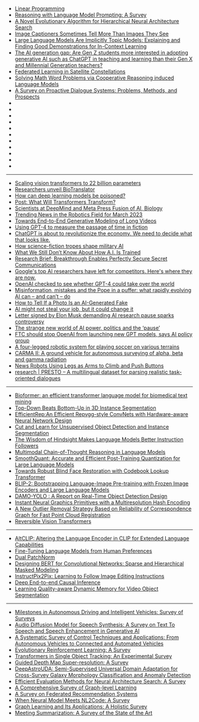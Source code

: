 - [Linear Programming](https://arxiv.org/ftp/arxiv/papers/2211/2211.07345.pdf)
- [Reasoning with Language Model Prompting: A Survey](https://arxiv.org/pdf/2212.09597.pdf)
- [A Novel Evolutionary Algorithm for Hierarchical Neural Architecture Search](https://arxiv.org/pdf/2107.08484.pdf)
- [Image Captioners Sometimes Tell More Than Images They See](https://arxiv.org/pdf/2305.02932.pdf)
- [Large Language Models Are Implicitly Topic Models: Explaining and Finding Good Demonstrations for In-Context Learning](https://arxiv.org/pdf/2301.11916.pdf)
- [The AI generation gap: Are Gen Z students more interested in adopting generative AI such as ChatGPT in teaching and learning than their Gen X and Millennial Generation teachers?](https://arxiv.org/ftp/arxiv/papers/2305/2305.02878.pdf)
- [Federated Learning in Satellite Constellations](https://arxiv.org/pdf/2206.00307.pdf)
- [Solving Math Word Problems via Cooperative Reasoning induced Language Models](https://arxiv.org/pdf/2210.16257.pdf)
- [A Survey on Proactive Dialogue Systems: Problems, Methods, and Prospects](https://arxiv.org/pdf/2305.02750.pdf)
- []()
- []()
- []()
- []()
- []()
- []()
- []()
- []()
- []()
- []()
- []()


-------------------

- [Scaling vision transformers to 22 billion parameters](https://cur.at/wfPRytS?m=web)
- [Researchers unveil BioTranslator](https://cur.at/XZf9eiZ?m=web)
- [How can deep learning models be poisoned?](https://cur.at/V4sTb5U?m=web)
- [Post: What Will Transformers Transform?](https://cur.at/4JXcz2L?m=web)
- [Scientists at DeepMind and Meta Press Fusion of AI, Biology](https://cur.at/4evxQm5?m=web)
- [Trending News in the Robotics Field for March 2023](https://cur.at/yFdp9VQ?m=web)
- [Towards End-to-End Generative Modeling of Long Videos](https://cur.at/1zXQ3PH?m=web)
- [Using GPT-4 to measure the passage of time in fiction](https://cur.at/2UTbbdY?m=web)
- [ChatGPT is about to revolutionize the economy. We need to decide what that looks like.](https://cur.at/fOCBRTI?m=web)
- [How science-fiction tropes shape military AI](https://cur.at/RPPyLJ3?m=web)
- [What We Still Don’t Know About How A.I. Is Trained](https://cur.at/2fGFTaV?m=web)
- [Research Brief: Breakthrough Enables Perfectly Secure Secret Communications](https://cur.at/XUrCTJE?m=web)
- [Google's top AI researchers have left for competitors. Here's where they are now.](https://cur.at/zeC1NhZ?m=web)
- [OpenAI checked to see whether GPT-4 could take over the world](https://cur.at/88vQkuB?m=web)
- [Misinformation, mistakes and the Pope in a puffer: what rapidly evolving AI can – and can’t – do](https://cur.at/qWOkGjn?m=web)
- [How to Tell If a Photo Is an AI-Generated Fake](https://cur.at/H4bn48V?m=web)
- [AI might not steal your job, but it could change it](https://cur.at/bmB4n4K?m=web)
- [Letter signed by Elon Musk demanding AI research pause sparks controversy](https://cur.at/Z5pW6Sk?m=web)
- [The strange new world of AI power, politics and the ‘pause’](https://cur.at/9EXGue9?m=web)
- [FTC should stop OpenAI from launching new GPT models, says AI policy group](https://cur.at/tJogq17?m=web)
- [A four-legged robotic system for playing soccer on various terrains](https://cur.at/XVgl1Vh?m=web)
- [CARMA II: A ground vehicle for autonomous surveying of alpha, beta and gamma radiation](https://cur.at/4fdf3n?m=web)
- [News Robots Using Legs as Arms to Climb and Push Buttons](https://cur.at/1cbawxO?m=web)
- [research | PRESTO – A multilingual dataset for parsing realistic task-oriented dialogues](https://cur.at/Lx60ZMF?m=web)


-------------



- [Bioformer: an efficient transformer language model for biomedical text mining](https://arxiv.org/ftp/arxiv/papers/2302/2302.01588.pdf)
- [Top-Down Beats Bottom-Up in 3D Instance Segmentation](https://arxiv.org/pdf/2302.02871v1.pdf)
- [EfficientRep:An Efficient Repvgg-style ConvNets with Hardware-aware Neural Network Design](https://arxiv.org/pdf/2302.00386v1.pdf)
- [Cut and Learn for Unsupervised Object Detection and Instance Segmentation](https://arxiv.org/pdf/2301.11320v1.pdf)
- [The Wisdom of Hindsight Makes Language Models Better Instruction Followers](https://arxiv.org/pdf/2302.05206v1.pdf)
- [Multimodal Chain-of-Thought Reasoning in Language Models](https://arxiv.org/pdf/2302.00923v2.pdf)
- [SmoothQuant: Accurate and Efficient Post-Training Quantization for Large Language Models](https://arxiv.org/pdf/2211.10438v3.pdf)
- [Towards Robust Blind Face Restoration with Codebook Lookup Transformer](https://arxiv.org/pdf/2206.11253v2.pdf)
- [BLIP-2: Bootstrapping Language-Image Pre-training with Frozen Image Encoders and Large Language Models](https://arxiv.org/pdf/2301.12597v1.pdf)
- [DAMO-YOLO : A Report on Real-Time Object Detection Design](https://arxiv.org/pdf/2211.15444v2.pdf)
- [Instant Neural Graphics Primitives with a Multiresolution Hash Encoding](https://arxiv.org/pdf/2201.05989v2.pdf)
- [A New Outlier Removal Strategy Based on Reliability of Correspondence Graph for Fast Point Cloud Registration](https://arxiv.org/pdf/2205.07404v1.pdf)
- [Reversible Vision Transformers](https://arxiv.org/pdf/2302.04869v1.pdf)


-----------


- [AltCLIP: Altering the Language Encoder in CLIP for Extended Language Capabilities](https://arxiv.org/abs/2211.06679)
- [Fine-Tuning Language Models from Human Preferences](https://arxiv.org/abs/1909.08593)
- [Dual PatchNorm](https://arxiv.org/abs/2302.01327)
- [Designing BERT for Convolutional Networks: Sparse and Hierarchical Masked Modeling](https://arxiv.org/abs/2301.03580)
- [InstructPix2Pix: Learning to Follow Image Editing Instructions](https://arxiv.org/abs/2211.09800)
- [Deep End-to-end Causal Inference](https://arxiv.org/abs/2202.02195)
- [Learning Quality-aware Dynamic Memory for Video Object Segmentation](https://arxiv.org/abs/2207.07922)

--------------------
- [Milestones in Autonomous Driving and Intelligent Vehicles: Survey of Surveys](http://arxiv.org/abs/2303.17220)
- [Audio Diffusion Model for Speech Synthesis: A Survey on Text To Speech and Speech Enhancement in Generative AI](http://arxiv.org/abs/2303.13336)
- [A Systematic Survey of Control Techniques and Applications: From Autonomous Vehicles to Connected and Automated Vehicles](http://arxiv.org/abs/2303.05665)
- [Evolutionary Reinforcement Learning: A Survey](http://arxiv.org/abs/2303.04150)
- [Transformers in Single Object Tracking: An Experimental Survey](http://arxiv.org/abs/2302.11867)
- [Guided Depth Map Super-resolution: A Survey](http://arxiv.org/abs/2302.09598)
- [DeepAstroUDA: Semi-Supervised Universal Domain Adaptation for Cross-Survey Galaxy Morphology Classification and Anomaly Detection](http://arxiv.org/abs/2302.02005)
- [Efficient Evaluation Methods for Neural Architecture Search: A Survey](http://arxiv.org/abs/2301.05919)
- [A Comprehensive Survey of Graph-level Learning](http://arxiv.org/abs/2301.05860)
- [A Survey on Federated Recommendation Systems](http://arxiv.org/abs/2301.00767)
- [When Neural Model Meets NL2Code: A Survey](http://arxiv.org/abs/2212.09420)
- [Graph Learning and Its Applications: A Holistic Survey](http://arxiv.org/abs/2212.08966)
- [Meeting Summarization: A Survey of the State of the Art](http://arxiv.org/abs/2212.08206)

